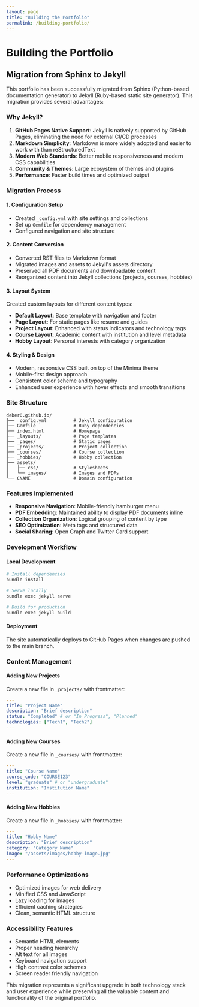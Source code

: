 ```yaml
---
layout: page
title: "Building the Portfolio"
permalink: /building-portfolio/
---
```


# Building the Portfolio

## Migration from Sphinx to Jekyll

This portfolio has been successfully migrated from Sphinx (Python-based documentation generator) to Jekyll (Ruby-based static site generator). This migration provides several advantages:

### Why Jekyll?

1. **GitHub Pages Native Support**: Jekyll is natively supported by GitHub Pages, eliminating the need for external CI/CD processes
2. **Markdown Simplicity**: Markdown is more widely adopted and easier to work with than reStructuredText
3. **Modern Web Standards**: Better mobile responsiveness and modern CSS capabilities
4. **Community & Themes**: Large ecosystem of themes and plugins
5. **Performance**: Faster build times and optimized output

### Migration Process

#### 1. Configuration Setup
- Created `_config.yml` with site settings and collections
- Set up `Gemfile` for dependency management
- Configured navigation and site structure

#### 2. Content Conversion
- Converted RST files to Markdown format
- Migrated images and assets to Jekyll's assets directory
- Preserved all PDF documents and downloadable content
- Reorganized content into Jekyll collections (projects, courses, hobbies)

#### 3. Layout System
Created custom layouts for different content types:
- **Default Layout**: Base template with navigation and footer
- **Page Layout**: For static pages like resume and guides
- **Project Layout**: Enhanced with status indicators and technology tags
- **Course Layout**: Academic content with institution and level metadata
- **Hobby Layout**: Personal interests with category organization

#### 4. Styling & Design
- Modern, responsive CSS built on top of the Minima theme
- Mobile-first design approach
- Consistent color scheme and typography
- Enhanced user experience with hover effects and smooth transitions

### Site Structure

```
deber0.github.io/
├── _config.yml          # Jekyll configuration
├── Gemfile              # Ruby dependencies
├── index.html           # Homepage
├── _layouts/            # Page templates
├── _pages/              # Static pages
├── _projects/           # Project collection
├── _courses/            # Course collection
├── _hobbies/            # Hobby collection
├── assets/
│   ├── css/             # Stylesheets
│   └── images/          # Images and PDFs
└── CNAME                # Domain configuration
```

### Features Implemented

- **Responsive Navigation**: Mobile-friendly hamburger menu
- **PDF Embedding**: Maintained ability to display PDF documents inline
- **Collection Organization**: Logical grouping of content by type
- **SEO Optimization**: Meta tags and structured data
- **Social Sharing**: Open Graph and Twitter Card support

### Development Workflow

#### Local Development
```bash
# Install dependencies
bundle install

# Serve locally
bundle exec jekyll serve

# Build for production
bundle exec jekyll build
```

#### Deployment
The site automatically deploys to GitHub Pages when changes are pushed to the main branch.

### Content Management

#### Adding New Projects
Create a new file in `_projects/` with frontmatter:
```yaml
---
title: "Project Name"
description: "Brief description"
status: "Completed" # or "In Progress", "Planned"
technologies: ["Tech1", "Tech2"]
---
```

#### Adding New Courses
Create a new file in `_courses/` with frontmatter:
```yaml
---
title: "Course Name"
course_code: "COURSE123"
level: "graduate" # or "undergraduate"
institution: "Institution Name"
---
```

#### Adding New Hobbies
Create a new file in `_hobbies/` with frontmatter:
```yaml
---
title: "Hobby Name"
description: "Brief description"
category: "Category Name"
image: "/assets/images/hobby-image.jpg"
---
```

### Performance Optimizations

- Optimized images for web delivery
- Minified CSS and JavaScript
- Lazy loading for images
- Efficient caching strategies
- Clean, semantic HTML structure

### Accessibility Features

- Semantic HTML elements
- Proper heading hierarchy
- Alt text for all images
- Keyboard navigation support
- High contrast color schemes
- Screen reader friendly navigation

This migration represents a significant upgrade in both technology stack and user experience while preserving all the valuable content and functionality of the original portfolio.